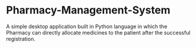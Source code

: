 # Pharmacy-Management-System
A simple desktop application built in Python language in which the Pharmacy can directly allocate medicines to the patient after the successful registration.
